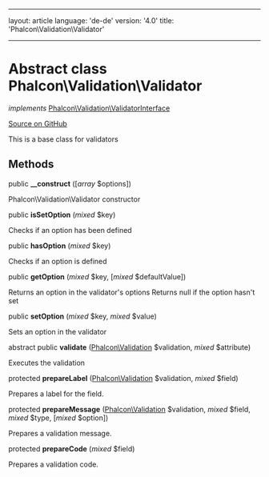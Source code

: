 * * *

layout: article language: 'de-de' version: '4.0' title: 'Phalcon\Validation\Validator'

* * *

# Abstract class **Phalcon\Validation\Validator**

*implements* [Phalcon\Validation\ValidatorInterface](Phalcon_Validation_ValidatorInterface)

<a href="https://github.com/phalcon/cphalcon/tree/v4.0.0/phalcon/validation/validator.zep" class="btn btn-default btn-sm">Source on GitHub</a>

This is a base class for validators

## Methods

public **__construct** ([*array* $options])

Phalcon\Validation\Validator constructor

public **isSetOption** (*mixed* $key)

Checks if an option has been defined

public **hasOption** (*mixed* $key)

Checks if an option is defined

public **getOption** (*mixed* $key, [*mixed* $defaultValue])

Returns an option in the validator's options Returns null if the option hasn't set

public **setOption** (*mixed* $key, *mixed* $value)

Sets an option in the validator

abstract public **validate** ([Phalcon\Validation](Phalcon_Validation) $validation, *mixed* $attribute)

Executes the validation

protected **prepareLabel** ([Phalcon\Validation](Phalcon_Validation) $validation, *mixed* $field)

Prepares a label for the field.

protected **prepareMessage** ([Phalcon\Validation](Phalcon_Validation) $validation, *mixed* $field, *mixed* $type, [*mixed* $option])

Prepares a validation message.

protected **prepareCode** (*mixed* $field)

Prepares a validation code.